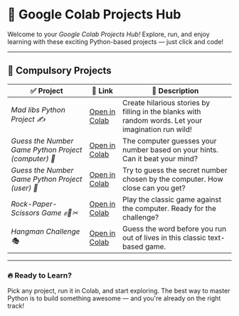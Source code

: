 # 🚀 Google Colab Projects Hub

Welcome to your *Google Colab Projects Hub!* Explore, run, and enjoy learning with these exciting Python-based projects — just click and code!

---

## 📌 Compulsory Projects

| ✅ Project | 🔗 Link | 📜 Description |
|-----------|---------|----------------|
| *Mad libs Python Project ✍* | [Open in Colab](https://colab.research.google.com/drive/1U3Kj2ccSNNDpliM9P8r_8HU15bXpDgdB?usp=drive_link ) | Create hilarious stories by filling in the blanks with random words. Let your imagination run wild! |
| *Guess the Number Game Python Project (computer) 🤖* | [Open in Colab](https://colab.research.google.com/drive/11VhOCRV4pRWoSOyffLkTFesnUIVrvjgE?usp=drive_link) | The computer guesses your number based on your hints. Can it beat your mind? |
| *Guess the Number Game Python Project (user) 🎯* | [Open in Colab](https://colab.research.google.com/drive/1ksHoSmRrSSua6i3huIEa4p4w37aWy5Or?usp=drive_link) | Try to guess the secret number chosen by the computer. How close can you get? |
| *Rock-Paper-Scissors Game ✊📄✂* | [Open in Colab](https://colab.research.google.com/drive/17MM0_ml0Rzb6jH-D2z6WIVBT4DAHbyoe?usp=drive_link) | Play the classic game against the computer. Ready for the challenge? |
| *Hangman Challenge 🎭* | [Open in Colab](https://colab.research.google.com/drive/1MxndPzVTZIVeoWMYMPhALnXcIRQ_9HmE?usp=drive_link) | Guess the word before you run out of lives in this classic text-based game. |

---

### 🔥 Ready to Learn?

Pick any project, run it in Colab, and start exploring. The best way to master Python is to build something awesome — and you're already on the right track!
